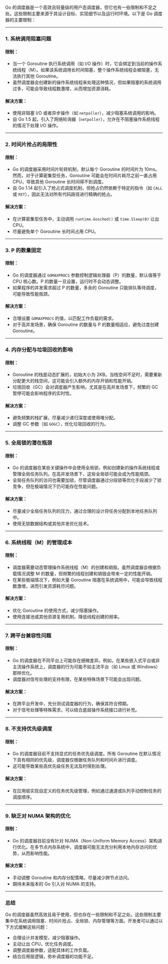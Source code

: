 Go 的调度器是一个高效且轻量级的用户态调度器，但它也有一些限制和不足之处。这些限制主要来源于其设计目标、实现细节以及运行时环境。以下是 Go 调度器的主要限制：

---

### **1. 系统调用阻塞问题**

#### 限制：
- 当一个 Goroutine 执行系统调用（如 I/O 操作）时，它会绑定到当前的操作系统线程（M）。如果该系统调用长时间阻塞，整个操作系统线程会被阻塞，无法执行其他 Goroutine。
- 虽然调度器会创建新的操作系统线程来处理这种情况，但如果阻塞的系统调用过多，可能会导致线程数激增，从而增加资源消耗。

#### 解决方案：
- 使用非阻塞 I/O 或者异步操作（如 `netpoller`），减少阻塞系统调用的影响。
- 自 Go 1.5 起，引入了网络轮询器（`netpoller`），允许在不阻塞操作系统线程的情况下处理 I/O 操作。

---

### **2. 时间片抢占的局限性**

#### 限制：
- Go 的调度器采用时间片轮转机制，默认每个 Goroutine 的时间片为 10ms。然而，对于计算密集型任务，Goroutine 可能会在时间片耗尽之前一直占用 CPU，导致其他 Goroutine 长时间得不到调度。
- 自 Go 1.14 起引入了抢占式调度机制，但抢占仍然依赖于特定的指令（如 `CALL` 或 `RET`），因此无法对所有代码路径进行精确的抢占。

#### 解决方案：
- 在计算密集型任务中，主动调用 `runtime.Gosched()` 或 `time.Sleep(0)` 让出 CPU。
- 尽量避免单个 Goroutine 长时间占用 CPU。

---

### **3. P 的数量固定**

#### 限制：
- Go 的调度器通过 `GOMAXPROCS` 参数控制逻辑处理器（P）的数量，默认值等于 CPU 核心数。P 的数量一旦设置，运行时不会动态调整。
- 如果程序的并发需求超过 P 的数量，多余的 Goroutine 只能排队等待调度，可能导致性能瓶颈。

#### 解决方案：
- 合理设置 `GOMAXPROCS` 的值，以匹配工作负载的需求。
- 对于高并发场景，确保 Goroutine 的数量与 P 的数量相适应，避免过度创建 Goroutine。

---

### **4. 内存分配与垃圾回收的影响**

#### 限制：
- Goroutine 的栈是动态扩展的，初始大小为 2KB。当栈空间不足时，需要重新分配更大的栈空间，这可能会引入额外的内存开销和性能开销。
- 垃圾回收（GC）会对调度器产生影响，尤其是在高并发场景下，频繁的 GC 暂停可能会影响程序的实时性。

#### 解决方案：
- 避免频繁的栈扩展，尽量减少递归深度或使用堆分配。
- 调整 GC 参数（如 `GOGC`），优化垃圾回收的行为。

---

### **5. 全局锁的潜在瓶颈**

#### 限制：
- Go 的调度器在某些关键操作中会使用全局锁，例如创建新的操作系统线程或管理全局任务队列。在高并发场景下，这些全局锁可能会成为性能瓶颈。
- 全局任务队列的访问也需要加锁，尽管调度器通过分段锁等优化手段减少了锁竞争，但在极端情况下仍可能存在性能问题。

#### 解决方案：
- 尽量减少全局任务队列的压力，通过合理的设计将任务分配到本地任务队列中。
- 使用无锁数据结构或其他并发优化技术。

---

### **6. 系统线程（M）的管理成本**

#### 限制：
- 调度器需要动态管理操作系统线程（M）的创建和销毁。虽然调度器会根据负载情况调整 M 的数量，但频繁的线程创建和销毁会带来一定的性能开销。
- 在某些极端情况下，例如大量 Goroutine 阻塞在系统调用中，可能会导致线程数激增，进而引发资源耗尽问题。

#### 解决方案：
- 优化 Goroutine 的使用方式，减少阻塞操作。
- 使用连接池或其他资源复用机制，降低线程创建的频率。

---

### **7. 跨平台兼容性问题**

#### 限制：
- Go 的调度器在不同平台上可能存在细微差异。例如，在某些嵌入式平台或非主流操作系统上，调度器的行为可能不如主流平台（如 Linux 或 Windows）那样优化。
- 调度器对信号处理的支持有限，在某些特殊场景下可能会出现问题。

#### 解决方案：
- 在跨平台开发中，充分测试调度器的行为，确保其符合预期。
- 对于信号处理等特殊需求，可以结合底层操作系统接口进行补充。

---

### **8. 不支持优先级调度**

#### 限制：
- Go 的调度器目前不支持显式的任务优先级调度。所有 Goroutine 在默认情况下具有相同的优先级，调度器仅根据任务队列和时间片进行调度。
- 这可能导致某些高优先级任务无法及时得到处理。

#### 解决方案：
- 在应用层实现自定义的任务优先级管理，例如通过通道或队列手动控制任务的调度顺序。

---

### **9. 缺乏对 NUMA 架构的优化**

#### 限制：
- Go 的调度器目前没有针对 NUMA（Non-Uniform Memory Access）架构进行优化。在多节点内存系统中，调度器可能无法充分利用本地内存访问的优势，从而影响性能。

#### 解决方案：
- 手动调整 Goroutine 和内存分配策略，尽量减少跨节点访问。
- 期待未来版本的 Go 引入对 NUMA 的支持。

---

### **总结**

Go 的调度器虽然高效且易于使用，但也存在一些限制和不足之处。这些限制主要集中在系统调用阻塞、时间片抢占、全局锁、内存管理等方面。开发者可以通过以下方式缓解这些问题：
- 合理设计并发模型，减少阻塞操作。
- 主动让出 CPU，优化任务调度。
- 调整调度器参数，适配具体的工作负载。
- 结合应用层逻辑，弥补调度器的功能不足。
